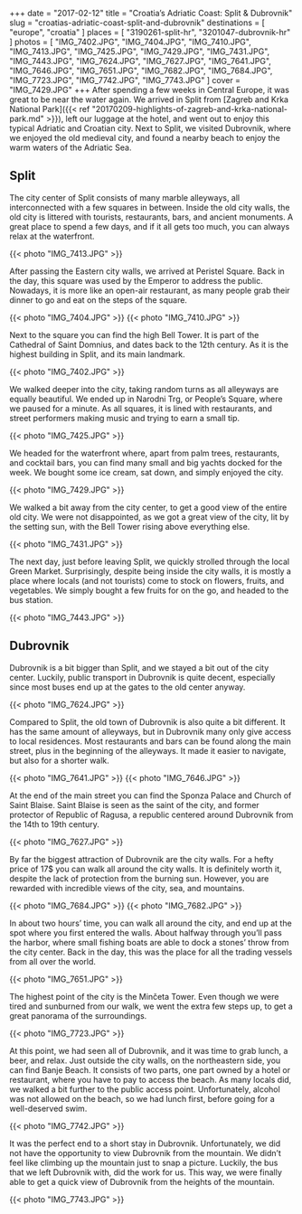 +++
date   = "2017-02-12"
title  = "Croatia’s Adriatic Coast: Split & Dubrovnik"
slug   = "croatias-adriatic-coast-split-and-dubrovnik"
destinations = [ "europe", "croatia" ]
places = [ "3190261-split-hr", "3201047-dubrovnik-hr" ]
photos = [
  "IMG_7402.JPG", "IMG_7404.JPG", "IMG_7410.JPG", "IMG_7413.JPG", "IMG_7425.JPG",
  "IMG_7429.JPG", "IMG_7431.JPG", "IMG_7443.JPG", "IMG_7624.JPG", "IMG_7627.JPG",
  "IMG_7641.JPG", "IMG_7646.JPG", "IMG_7651.JPG", "IMG_7682.JPG", "IMG_7684.JPG",
  "IMG_7723.JPG", "IMG_7742.JPG", "IMG_7743.JPG"
]
cover = "IMG_7429.JPG"
+++
After spending a few weeks in Central Europe, it was great to be near the water again. We arrived in Split from [Zagreb and Krka National Park]({{< ref "20170209-highlights-of-zagreb-and-krka-national-park.md" >}}), left our luggage at the hotel, and went out to enjoy this typical Adriatic and Croatian city. Next to Split, we visited Dubrovnik, where we enjoyed the old medieval city, and found a nearby beach to enjoy the warm waters of the Adriatic Sea.

<!--more-->
## Split
The city center of Split consists of many marble alleyways, all interconnected with a few squares in between. Inside the old city walls, the old city is littered with tourists, restaurants, bars, and ancient monuments. A great place to spend a few days, and if it all gets too much, you can always relax at the waterfront.

{{< photo "IMG_7413.JPG" >}}

After passing the Eastern city walls, we arrived at Peristel Square. Back in the day, this square was used by the Emperor to address the public. Nowadays, it is more like an open-air restaurant, as many people grab their dinner to go and eat on the steps of the square.

{{< photo "IMG_7404.JPG" >}}
{{< photo "IMG_7410.JPG" >}}

Next to the square you can find the high Bell Tower. It is part of the Cathedral of Saint Domnius, and dates back to the 12th century. As it is the highest building in Split, and its main landmark.

{{< photo "IMG_7402.JPG" >}}

We walked deeper into the city, taking random turns as all alleyways are equally beautiful. We ended up in Narodni Trg, or People’s Square, where we paused for a minute. As all squares, it is lined with restaurants, and street performers making music and trying to earn a small tip.

{{< photo "IMG_7425.JPG" >}}

We headed for the waterfront where, apart from palm trees, restaurants, and cocktail bars, you can find many small and big yachts docked for the week. We bought some ice cream, sat down, and simply enjoyed the city.

{{< photo "IMG_7429.JPG" >}}

We walked a bit away from the city center, to get a good view of the entire old city. We were not disappointed, as we got a great view of the city, lit by the setting sun, with the Bell Tower rising above everything else.

{{< photo "IMG_7431.JPG" >}}

The next day, just before leaving Split, we quickly strolled through the local Green Market. Surprisingly, despite being inside the city walls, it is mostly a place where locals (and not tourists) come to stock on flowers, fruits, and vegetables. We simply bought a few fruits for on the go, and headed to the bus station.

{{< photo "IMG_7443.JPG" >}}

## Dubrovnik
Dubrovnik is a bit bigger than Split, and we stayed a bit out of the city center. Luckily, public transport in Dubrovnik is quite decent, especially since most buses end up at the gates to the old center anyway.

{{< photo "IMG_7624.JPG" >}}

Compared to Split, the old town of Dubrovnik is also quite a bit different. It has the same amount of alleyways, but in Dubrovnik many only give access to local residences. Most restaurants and bars can be found along the main street, plus in the beginning of the alleyways. It made it easier to navigate, but also for a shorter walk.

{{< photo "IMG_7641.JPG" >}}
{{< photo "IMG_7646.JPG" >}}

At the end of the main street you can find the Sponza Palace and Church of Saint Blaise. Saint Blaise is seen as the saint of the city, and former protector of Republic of Ragusa, a republic centered around Dubrovnik from the 14th to 19th century.

{{< photo "IMG_7627.JPG" >}}

By far the biggest attraction of Dubrovnik are the city walls. For a hefty price of 17$ you can walk all around the city walls. It is definitely worth it, despite the lack of protection from the burning sun. However, you are rewarded with incredible views of the city, sea, and mountains.

{{< photo "IMG_7684.JPG" >}}
{{< photo "IMG_7682.JPG" >}}

In about two hours’ time, you can walk all around the city, and end up at the spot where you first entered the walls. About halfway through you’ll pass the harbor, where small fishing boats are able to dock a stones’ throw from the city center. Back in the day, this was the place for all the trading vessels from all over the world.

{{< photo "IMG_7651.JPG" >}}

The highest point of the city is the Minčeta Tower. Even though we were tired and sunburned from our walk, we went the extra few steps up, to get a great panorama of the surroundings.

{{< photo "IMG_7723.JPG" >}}

At this point, we had seen all of Dubrovnik, and it was time to grab lunch, a beer, and relax. Just outside the city walls, on the northeastern side, you can find Banje Beach. It consists of two parts, one part owned by a hotel or restaurant, where you have to pay to access the beach. As many locals did, we walked a bit further to the public access point. Unfortunately, alcohol was not allowed on the beach, so we had lunch first, before going for a well-deserved swim.

{{< photo "IMG_7742.JPG" >}}

It was the perfect end to a short stay in Dubrovnik. Unfortunately, we did not have the opportunity to view Dubrovnik from the mountain. We didn’t feel like climbing up the mountain just to snap a picture. Luckily, the bus that we left Dubrovnik with, did the work for us. This way, we were finally able to get a quick view of Dubrovnik from the heights of the mountain.

{{< photo "IMG_7743.JPG" >}}